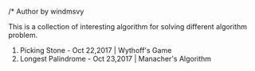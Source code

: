 /* Author by windmsvy

This is a collection of interesting algorithm for solving different algorithm problem.

1) Picking Stone - Oct 22,2017 | Wythoff's Game
2) Longest Palindrome - Oct 23,2017 | Manacher's Algorithm